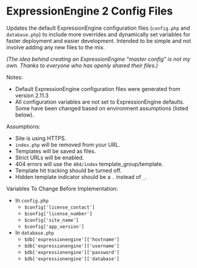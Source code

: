 # ExpressionEngine 2 Config Files

Updates the default ExpressionEngine configuration files (`config.php` and `database.php`) to include more overrides and dynamically set variables for faster deployment and easier development. Intended to be simple and not involve adding any new files to the mix.

_(The idea behind creating an ExpressionEngine "master config" is not my own. Thanks to everyone who has openly shared their files.)_

Notes:

* Default ExpressionEngine configuration files were generated from version 2.11.3
* All configuration variables are not set to ExpressionEngine defaults. Some have been changed based on environment assumptions (listed below).

Assumptions:

* Site is using HTTPS.
* `index.php` will be removed from your URL.
* Templates will be saved as files.
* Strict URLs will be enabled.
* 404 errors will use the `404/index` template_group/template.
* Template hit tracking should be turned off.
* Hidden template indicator should be a `.` instead of `_`.

Variables To Change Before Implementation:

* In `config.php`
  * `$config['license_contact']`
  * `$config['license_number']`
  * `$config['site_name']`
  * `$config['app_version']`
* In `database.php`
  * `$db['expressionengine']['hostname']`
  * `$db['expressionengine']['username']`
  * `$db['expressionengine']['password']`
  * `$db['expressionengine']['database']`
